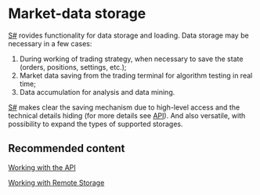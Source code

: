 # Market\-data storage

[S\#](../api.md) rovides functionality for data storage and loading. Data storage may be necessary in a few cases:

1. During working of trading strategy, when necessary to save the state (orders, positions, settings, etc.);
2. Market data saving from the trading terminal for algorithm testing in real time;
3. Data accumulation for analysis and data mining.

[S\#](../api.md) makes clear the saving mechanism due to high\-level access and the technical details hiding (for more details see [API](market_data_storage/api.md)). And also versatile, with possibility to expand the types of supported storages. 

## Recommended content

[Working with the API](market_data_storage/api.md)

[Working with Remote Storage](market_data_storage/remote.md)
